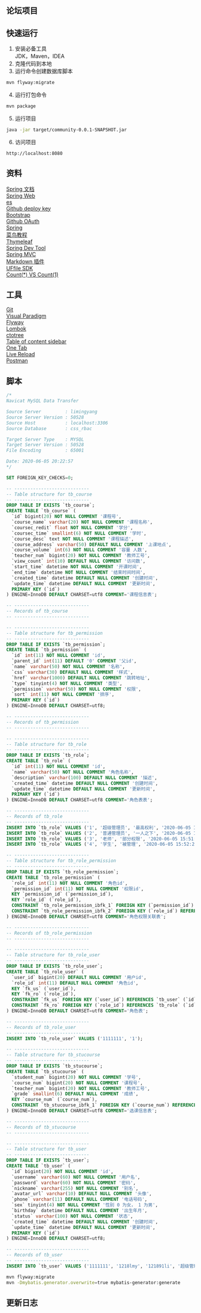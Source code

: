 ## 论坛项目

## 快速运行

1. 安装必备工具  
   JDK，Maven，IDEA
2. 克隆代码到本地  
3. 运行命令创建数据库脚本

```sh
mvn flyway:migrate
```

4. 运行打包命令

```sh
mvn package
```

5. 运行项目  

```sh
java -jar target/community-0.0.1-SNAPSHOT.jar
```

6. 访问项目

```
http://localhost:8080
```


## 资料

[Spring 文档](https://spring.io/guides)    
[Spring Web](https://spring.io/guides/gs/serving-web-content/)   
[es](https://elasticsearch.cn/explore)    
[Github deploy key](https://developer.github.com/v3/guides/managing-deploy-keys/#deploy-keys)    
[Bootstrap](https://v3.bootcss.com/getting-started/)    
[Github OAuth](https://developer.github.com/apps/building-oauth-apps/creating-an-oauth-app/)    
[Spring](https://docs.spring.io/spring-boot/docs/2.0.0.RC1/reference/htmlsingle/#boot-features-embedded-database-support)    
[菜鸟教程](https://www.runoob.com/mysql/mysql-insert-query.html)    
[Thymeleaf](https://www.thymeleaf.org/doc/tutorials/3.0/usingthymeleaf.html#setting-attribute-values)    
[Spring Dev Tool](https://docs.spring.io/spring-boot/docs/2.0.0.RC1/reference/htmlsingle/#using-boot-devtools)  
[Spring MVC](https://docs.spring.io/spring/docs/5.0.3.RELEASE/spring-framework-reference/web.html#mvc-handlermapping-interceptor)  
[Markdown 插件](http://editor.md.ipandao.com/)   
[UFfile SDK](https://github.com/ucloud/ufile-sdk-java)  
[Count(*) VS Count(1)](https://mp.weixin.qq.com/s/Rwpke4BHu7Fz7KOpE2d3Lw)  

## 工具

[Git](https://git-scm.com/download)   
[Visual Paradigm](https://www.visual-paradigm.com)    
[Flyway](https://flywaydb.org/getstarted/firststeps/maven)  
[Lombok](https://www.projectlombok.org)    
[ctotree](https://www.octotree.io/)   
[Table of content sidebar](https://chrome.google.com/webstore/detail/table-of-contents-sidebar/ohohkfheangmbedkgechjkmbepeikkej)    
[One Tab](https://chrome.google.com/webstore/detail/chphlpgkkbolifaimnlloiipkdnihall)    
[Live Reload](https://chrome.google.com/webstore/detail/livereload/jnihajbhpnppcggbcgedagnkighmdlei/related)  
[Postman](https://chrome.google.com/webstore/detail/coohjcphdfgbiolnekdpbcijmhambjff)

## 脚本

```sql
/*
Navicat MySQL Data Transfer

Source Server         : limingyang
Source Server Version : 50528
Source Host           : localhost:3306
Source Database       : css_rbac

Target Server Type    : MYSQL
Target Server Version : 50528
File Encoding         : 65001

Date: 2020-06-05 20:22:57
*/

SET FOREIGN_KEY_CHECKS=0;

-- ----------------------------
-- Table structure for tb_course
-- ----------------------------
DROP TABLE IF EXISTS `tb_course`;
CREATE TABLE `tb_course` (
  `id` bigint(20) NOT NULL COMMENT '课程号',
  `course_name` varchar(20) NOT NULL COMMENT '课程名称',
  `coursec_redit` float NOT NULL COMMENT '学分',
  `coursec_time` smallint(6) NOT NULL COMMENT '学时',
  `course_desc` text NOT NULL COMMENT '课程描述',
  `course_address` varchar(50) DEFAULT NULL COMMENT '上课地点',
  `course_volume` int(6) NOT NULL COMMENT '容量 人数',
  `teacher_num` bigint(20) NOT NULL COMMENT '教师工号',
  `view_count` int(10) DEFAULT NULL COMMENT '访问数',
  `start_time` datetime NOT NULL COMMENT '开课时间',
  `end_time` datetime NOT NULL COMMENT '结束时间时间',
  `created_time` datetime DEFAULT NULL COMMENT '创建时间',
  `update_time` datetime DEFAULT NULL COMMENT '更新时间',
  PRIMARY KEY (`id`)
) ENGINE=InnoDB DEFAULT CHARSET=utf8 COMMENT='课程信息表';

-- ----------------------------
-- Records of tb_course
-- ----------------------------

-- ----------------------------
-- Table structure for tb_permission
-- ----------------------------
DROP TABLE IF EXISTS `tb_permission`;
CREATE TABLE `tb_permission` (
  `id` int(11) NOT NULL COMMENT 'id',
  `parent_id` int(11) DEFAULT '0' COMMENT '父id',
  `name` varchar(50) NOT NULL COMMENT '名称',
  `css` varchar(30) DEFAULT NULL COMMENT '样式',
  `href` varchar(1000) DEFAULT NULL COMMENT '跳转地址',
  `type` tinyint(4) NOT NULL COMMENT '类型',
  `permission` varchar(50) NOT NULL COMMENT '权限',
  `sort` int(11) NOT NULL COMMENT '排序',
  PRIMARY KEY (`id`)
) ENGINE=InnoDB DEFAULT CHARSET=utf8;

-- ----------------------------
-- Records of tb_permission
-- ----------------------------

-- ----------------------------
-- Table structure for tb_role
-- ----------------------------
DROP TABLE IF EXISTS `tb_role`;
CREATE TABLE `tb_role` (
  `id` int(11) NOT NULL COMMENT 'id',
  `name` varchar(50) NOT NULL COMMENT '角色名称',
  `description` varchar(100) DEFAULT NULL COMMENT '描述',
  `created_time` datetime DEFAULT NULL COMMENT '创建时间',
  `update_time` datetime DEFAULT NULL COMMENT '更新时间',
  PRIMARY KEY (`id`)
) ENGINE=InnoDB DEFAULT CHARSET=utf8 COMMENT='角色表表';

-- ----------------------------
-- Records of tb_role
-- ----------------------------
INSERT INTO `tb_role` VALUES ('1', '超级管理员', '最高权利', '2020-06-05 15:50:16', '2020-06-05 15:50:18');
INSERT INTO `tb_role` VALUES ('2', '普通管理员', '一人之下', '2020-06-05 15:51:17', '2020-06-05 15:51:19');
INSERT INTO `tb_role` VALUES ('3', '老师', '部分权限', '2020-06-05 15:51:57', '2020-06-05 15:51:59');
INSERT INTO `tb_role` VALUES ('4', '学生', '被管理', '2020-06-05 15:52:22', '2020-06-05 15:52:24');

-- ----------------------------
-- Table structure for tb_role_permission
-- ----------------------------
DROP TABLE IF EXISTS `tb_role_permission`;
CREATE TABLE `tb_role_permission` (
  `role_id` int(11) NOT NULL COMMENT '角色id',
  `permission_id` int(11) NOT NULL COMMENT '权限id',
  KEY `permission_id` (`permission_id`),
  KEY `role_id` (`role_id`),
  CONSTRAINT `tb_role_permission_ibfk_1` FOREIGN KEY (`permission_id`) REFERENCES `tb_permission` (`id`),
  CONSTRAINT `tb_role_permission_ibfk_2` FOREIGN KEY (`role_id`) REFERENCES `tb_role` (`id`)
) ENGINE=InnoDB DEFAULT CHARSET=utf8 COMMENT='角色权限关联表';

-- ----------------------------
-- Records of tb_role_permission
-- ----------------------------

-- ----------------------------
-- Table structure for tb_role_user
-- ----------------------------
DROP TABLE IF EXISTS `tb_role_user`;
CREATE TABLE `tb_role_user` (
  `user_id` bigint(20) DEFAULT NULL COMMENT '用户id',
  `role_id` int(11) DEFAULT NULL COMMENT '角色id',
  KEY `fk_us` (`user_id`),
  KEY `fk_ro` (`role_id`),
  CONSTRAINT `fk_us` FOREIGN KEY (`user_id`) REFERENCES `tb_user` (`id`),
  CONSTRAINT `fk_ro` FOREIGN KEY (`role_id`) REFERENCES `tb_role` (`id`)
) ENGINE=InnoDB DEFAULT CHARSET=utf8 COMMENT='角色表';

-- ----------------------------
-- Records of tb_role_user
-- ----------------------------
INSERT INTO `tb_role_user` VALUES ('1111111', '1');

-- ----------------------------
-- Table structure for tb_stucourse
-- ----------------------------
DROP TABLE IF EXISTS `tb_stucourse`;
CREATE TABLE `tb_stucourse` (
  `student_num` bigint(20) NOT NULL COMMENT '学号',
  `course_num` bigint(20) NOT NULL COMMENT '课程号',
  `teacher_num` bigint(20) NOT NULL COMMENT '教师工号',
  `grade` smallint(6) DEFAULT NULL COMMENT '成绩',
  KEY `course_num` (`course_num`),
  CONSTRAINT `tb_stucourse_ibfk_1` FOREIGN KEY (`course_num`) REFERENCES `tb_course` (`id`)
) ENGINE=InnoDB DEFAULT CHARSET=utf8 COMMENT='选课信息表';

-- ----------------------------
-- Records of tb_stucourse
-- ----------------------------

-- ----------------------------
-- Table structure for tb_user
-- ----------------------------
DROP TABLE IF EXISTS `tb_user`;
CREATE TABLE `tb_user` (
  `id` bigint(20) NOT NULL COMMENT 'id',
  `username` varchar(60) NOT NULL COMMENT '用户名',
  `password` varchar(60) NOT NULL COMMENT '密码',
  `nickname` varchar(255) NOT NULL COMMENT '别名',
  `avatar_url` varchar(10) DEFAULT NULL COMMENT '头像',
  `phone` varchar(11) DEFAULT NULL COMMENT '电话号码',
  `sex` tinyint(4) NOT NULL COMMENT '性别 0 为女， 1 为男',
  `birthday` datetime DEFAULT NULL COMMENT '出生年月',
  `status` varchar(100) NOT NULL COMMENT '状态',
  `created_time` datetime DEFAULT NULL COMMENT '创建时间',
  `update_time` datetime DEFAULT NULL COMMENT '更新时间',
  PRIMARY KEY (`id`)
) ENGINE=InnoDB DEFAULT CHARSET=utf8;

-- ----------------------------
-- Records of tb_user
-- ----------------------------
INSERT INTO `tb_user` VALUES ('1111111', '1218lmy', '121891li', '超级管理员', null, '15281890615', '1', '2019-05-08 15:48:44', '1', '2020-06-05 15:48:53', '2020-06-05 15:48:58');

```

```bash
mvn flyway:migrate
mvn -Dmybatis.generator.overwrite=true mybatis-generator:generate
```

## 更新日志

